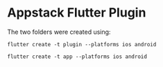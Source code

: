 # Appstack Flutter Plugin


The two folders were created using:
```
flutter create -t plugin --platforms ios android

flutter create -t app --platforms ios android
```